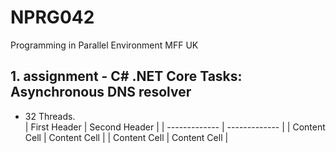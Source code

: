 # NPRG042
Programming in Parallel Environment MFF UK


## 1. assignment - C# .NET Core Tasks: Asynchronous DNS resolver 
* 32 Threads.  
| First Header  | Second Header |
| ------------- | ------------- |
| Content Cell  | Content Cell  |
| Content Cell  | Content Cell  |

